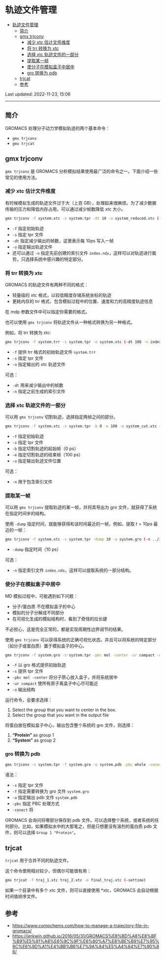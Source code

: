 # 轨迹文件管理

- [轨迹文件管理](#轨迹文件管理)
  - [简介](#简介)
  - [gmx trjconv](#gmx-trjconv)
    - [减少 xtc 估计文件维度](#减少-xtc-估计文件维度)
    - [将 trr 转换为 xtc](#将-trr-转换为-xtc)
    - [选择 xtc 轨迹文件的一部分](#选择-xtc-轨迹文件的一部分)
    - [提取某一帧](#提取某一帧)
    - [使分子在模拟盒子中居中](#使分子在模拟盒子中居中)
    - [gro 转换为 pdb](#gro-转换为-pdb)
  - [trjcat](#trjcat)
  - [参考](#参考)

Last updated: 2022-11-23, 15:06
****

## 简介

GROMACS 处理分子动力学模拟轨迹的两个基本命令：

- `gmx trjconv`
- `gmx trjcat`

## gmx trjconv

`gmx trjconv` 是 GROMACS 分析模拟结果使用最广泛的命令之一。下面介绍一些常见的使用方法。

### 减少 xtc 估计文件维度

有时候模拟生成的轨迹文件过于大（上百 GB），处理起来很麻烦。为了减少数据传输的压力和降低内存占用，可以通过减少帧数降低 xtc 大小。

```bash
gmx trjconv -f system.xtc -s system.tpr -dt 10 -o system_reduced.xtc (-n ../index.ndx)
```

- `-f` 指定初始轨迹
- `-s` 指定 tpr 文件
- `-dt` 指定减少输出的帧数，这里表示每 10ps 写入一帧
- `-o` 指定输出轨迹文件
- 还可以通过 `-n` 指定先前创建的索引文件 `index.ndx`，这样可以对轨迹进行裁剪，只选择系统中感兴趣的特定部分。

### 将 trr 转换为 xtc

GROMACS 的轨迹文件有两种不同的格式：

- 轻量级的 xtc 格式，以较低精度存储系统坐标的轨迹
- 更耗内存的 trr 格式，包含模拟过程中的位置、速度和力的高精度轨迹信息

在 mdp 参数文件中可以指定你需要的格式。

也可以使用 `gmx trjconv` 将轨迹文件从一种格式转换为另一种格式。

例如，将 trr 转换为 xtc:

```bash
gmx trjconv -f system.trr -s system.tpr -o system.xtc (-dt 100 -n index.ndx)
```

- `-f` 提供 trr 格式的初始轨迹文件 `system.trr`
- `-s` 指定 tpr 文件
- `-o` 指定输出的 xtc 轨迹文件

可选：

- `-dt` 用来减少输出中的帧数
- `-n` 指定之前生成的索引文件

### 选择 xtc 轨迹文件的一部分

可以用 `gmx trjconv` 切割轨迹，选择指定两帧之间的部分。

```bash
gmx trjconv -f system.xtc -s system.tpr -b 0 -e 100 -o system_cut.xtc (-n ../index.ndx)
```

- `-f` 指定初始轨迹
- `-s` 指定 tpr 文件
- `-b` 指定切割轨迹的起始帧（0 ps）
- `-e` 指定切割轨迹的结束帧（100 ps）
- `-o` 指定输出轨迹文件位置

可选：

- `-n` 用于包含索引文件

### 提取某一帧

可以用 `gmx trjconv` 提取轨迹的某一帧，并将其导出为 gro 文件，就获得了系统在指定时间步的结构。

使用 `-dump` 指定时间，就能够获得和该时间最近的一帧，例如，提取 $t=10ps$ 最近的一帧：

```bash
gmx trjconv -f system.xtc -s system.tpr -dump 10 -o system.gro (-n ../index.ndx)
```

- `-dump` 指定时间（10 ps）

可选：

- `-n` 指定索引文件 `index.ndx`，这样可以提取系统的一部分结构。

### 使分子在模拟盒子中居中

MD 模拟过程中，可能遇到如下问题：

- 分子/蛋白质 不在模拟盒子的中心
- 模拟的分子分解成不同部分
- 在可视化生成的模拟结构时，看到了奇怪的拉长键

不必担心，这是完全正常的，都是实现周期性边界调节的结果。

使用 `gmx trjconv` 可以获得系统的正确可视化状态。并且可以将系统的特定部分（如分子或蛋白质）置于模拟盒子的中心。

```bash
gmx trjconv -f system.gro -s system.tpr -pbc mol -center -ur compact -o centered.gro (-n index.ndx)
```

- `-f` 以 gro 格式提供初始轨迹
- `-s` 提供 tpr 文件
- `-pbc mol -center` 将分子质心放入盒子，并将系统居中
- `-ur compact` 使所有原子离盒子中心尽可能近
- `-o` 输出结构

运行命令，会要求选择：

1. Select the group that you want to center in the box.
2. Select the group that you want in the output file

将蛋白放在模拟盒子中心，输出包含整个系统的 gro 文件，则选择：

1. **“Protein”** as group 1
2. **“System”** as group 2

### gro 转换为 pdb

```bash
gmx trjconv -s system.tpr -f system.gro -o system.pdb -pbc whole -conect (-n index.ndx)
```

语法：

- `-s` 指定 tpr 文件
- `-f` 指定需要转换为 gro 文件 `system.gro`
- `-o` 指定输出 pdb 文件 `system.pdb`
- `-pbc` 指定 PBC 处理方式
- `-conect` 将

GROMACS 会询问将哪部分保存到 pdb 文件。可以选择整个系统，或者系统的任何部分。比如，如果模拟水中的大那笔之，但是只想要没有溶剂的蛋白质 pdb 文件，则可以选择 `Group 1 "Protein"`。

## trjcat

`trjcat` 用于合并不同的轨迹文件。

这个命令使用相对较少，但偶尔可能很有用：

```bash
gmx trjcat -f traj_1.xtc traj_2.xtc -o final_traj.xtc (-settime)
```

如果一个目录中有多个 xtc 文件，则可以直接使用 *xtc，GROMACS 会自动根据时间值排序文件。

## 参考

- https://www.compchems.com/how-to-manage-a-trajectory-file-in-gromacs/
- https://jerkwin.github.io/2016/05/31/GROMACS%E8%BD%A8%E8%BF%B9%E5%91%A8%E6%9C%9F%E6%80%A7%E8%BE%B9%E7%95%8C%E6%9D%A1%E4%BB%B6%E7%9A%84%E5%A4%84%E7%90%86/
